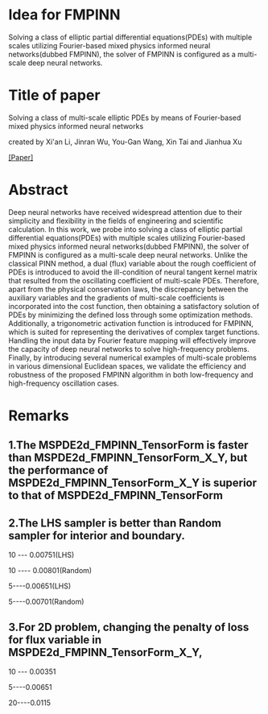 # Idea for FMPINN
Solving a class of elliptic partial differential equations(PDEs) with multiple scales utilizing Fourier-based mixed physics informed neural networks(dubbed FMPINN), the solver of FMPINN is configured as a multi-scale deep neural networks.

# Title of paper
Solving a class of multi-scale elliptic PDEs by means of Fourier-based mixed physics informed neural networks

created by Xi'an Li, Jinran Wu, You-Gan Wang, Xin Tai and Jianhua Xu

[[Paper]](https://arxiv.org/pdf/2306.13385.pdf)

# Abstract

Deep neural networks have received widespread attention due to their simplicity and flexibility in the fields of engineering and scientific calculation. In this work, we probe into solving a class of elliptic partial differential equations(PDEs) with multiple scales utilizing Fourier-based mixed physics informed neural networks(dubbed FMPINN), the solver of FMPINN is configured as a multi-scale deep neural networks. Unlike the classical PINN method, a dual (flux) variable about the rough coefficient of PDEs is introduced to avoid the ill-condition of neural tangent kernel matrix that resulted from the oscillating coefficient of multi-scale PDEs. Therefore, apart from the physical conservation laws, the discrepancy between the auxiliary variables and the gradients of multi-scale coefficients is incorporated into the cost function, then obtaining a satisfactory solution of PDEs by minimizing the defined loss through some optimization methods. Additionally, a trigonometric activation function is introduced for FMPINN, which is suited for representing the derivatives of complex target functions. Handling the input data by Fourier feature mapping will effectively improve the capacity of deep neural networks to solve high-frequency problems.  Finally, by introducing several numerical examples of multi-scale problems in various dimensional Euclidean spaces, we validate the efficiency and robustness of the proposed FMPINN algorithm in both low-frequency and high-frequency oscillation cases.

# Remarks

## 1.The MSPDE2d_FMPINN_TensorForm is faster than MSPDE2d_FMPINN_TensorForm_X_Y, but the performance of MSPDE2d_FMPINN_TensorForm_X_Y is superior to that of MSPDE2d_FMPINN_TensorForm

## 2.The LHS sampler is better than Random sampler for interior and boundary.

10 ---  0.00751(LHS)

10 ---- 0.00801(Random)

5----0.00651(LHS)

5----0.00701(Random)

## 3.For 2D problem, changing the penalty of loss for flux variable in MSPDE2d_FMPINN_TensorForm_X_Y, 

10 --- 0.00351

5----0.00651

20----0.0115
